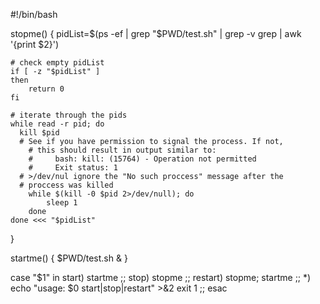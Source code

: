 #!/bin/bash

stopme() {
	pidList=$(ps -ef | grep "$PWD/test.sh" | grep -v grep | awk '{print $2}')

	# check empty pidList
	if [ -z "$pidList" ]
	then
		return 0
	fi

	# iterate through the pids
	while read -r pid; do
	  kill $pid
	  # See if you have permission to signal the process. If not,
		# this should result in output similar to:
		#     bash: kill: (15764) - Operation not permitted
		#     Exit status: 1
	  # >/dev/nul ignore the "No such proccess" message after the
	  # proccess was killed	
		while $(kill -0 $pid 2>/dev/null); do
			sleep 1
		done
	done <<< "$pidList"
}

startme() {
	$PWD/test.sh &
}

case "$1" in 
    start)   startme ;;
    stop)    stopme ;;
    restart) stopme; startme ;;
    *) echo "usage: $0 start|stop|restart" >&2
       exit 1
       ;;
esac